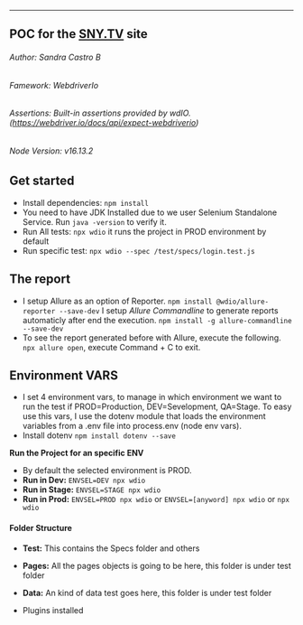  ***
##   POC for the [SNY.TV](https://www.sny.tv/) site   
###### Author: Sandra Castro B      
###### Famework: WebdriverIo
###### Assertions: Built-in assertions provided by wdIO. (https://webdriver.io/docs/api/expect-webdriverio)
###### Node Version: v16.13.2

## Get started
- Install dependencies:
`npm install`
- You need to have JDK Installed due to we user Selenium Standalone Service. Run `java -version` to verify it.
- Run All tests:
`npx wdio` it runs the project in PROD environment by default
- Run specific test:
`npx wdio --spec /test/specs/login.test.js`

## The report
* I setup Allure as an option of Reporter. 
`npm install @wdio/allure-reporter --save-dev`
I setup *Allure Commandline* to generate reports automaticly after end the execution.
`npm install -g allure-commandline --save-dev`
* To see the report generated before with Allure, execute the following. 
`npx allure open`, execute Command + C to exit.

##  Environment VARS
* I set 4 environment vars, to manage in which environment we want to run the test if PROD=Production, DEV=Sevelopment, QA=Stage. To easy use this vars, I use the dotenv module that loads the environment variables from a .env file into process.env (node env vars).
* Install dotenv `npm install dotenv --save`

**Run the Project for an specific ENV**
* By default the selected environment is PROD.
* **Run in Dev:** `ENVSEL=DEV npx wdio`
* **Run in Stage:** `ENVSEL=STAGE npx wdio`
* **Run in Prod:** `ENVSEL=PROD npx wdio` or `ENVSEL=[anyword] npx wdio` or `npx wdio`


#### Folder Structure
- **Test:** This contains the Specs folder and others
- **Pages:** All the pages objects is going to be here, this folder is under test folder
- **Data:** An kind of data test goes here, this folder is under test folder

- Plugins installed